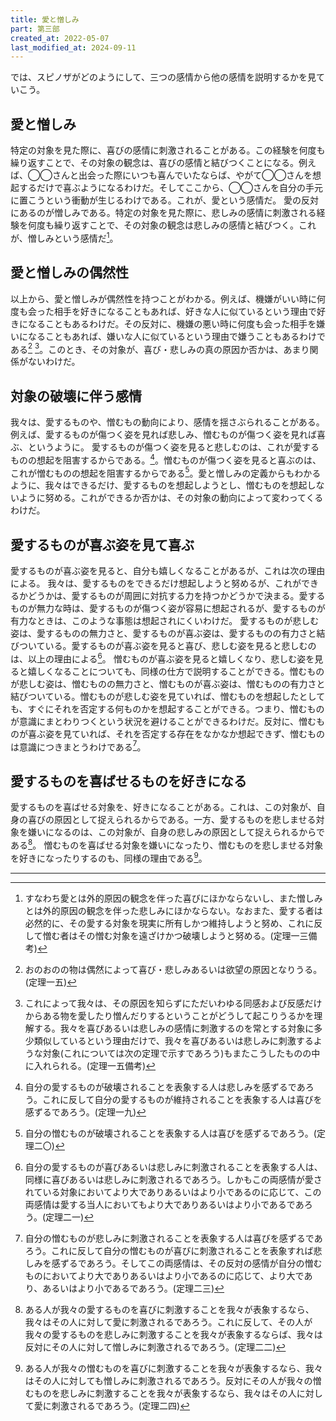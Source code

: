 ```yaml
---
title: 愛と憎しみ
part: 第三部
created_at: 2022-05-07
last_modified_at: 2024-09-11
---
```


では、スピノザがどのようにして、三つの感情から他の感情を説明するかを見ていこう。

## 愛と憎しみ

特定の対象を見た際に、喜びの感情に刺激されることがある。この経験を何度も繰り返すことで、その対象の観念は、喜びの感情と結びつくことになる。例えば、◯◯さんと出会った際にいつも喜んでいたならば、やがて◯◯さんを想起するだけで喜ぶようになるわけだ。そしてここから、◯◯さんを自分の手元に置こうという衝動が生じるわけである。これが、愛という感情だ。
愛の反対にあるのが憎しみである。特定の対象を見た際に、悲しみの感情に刺激される経験を何度も繰り返すことで、その対象の観念は悲しみの感情と結びつく。これが、憎しみという感情だ[^ref1-1]。

[^ref1-1]:すなわち愛とは外的原因の観念を伴った喜びにほかならないし、また憎しみとは外的原因の観念を伴った悲しみにほかならない。なおまた、愛する者は必然的に、その愛する対象を現実に所有しかつ維持しようと努め、これに反して憎む者はその憎む対象を遠ざけかつ破壊しようと努める。(定理一三備考)

## 愛と憎しみの偶然性

以上から、愛と憎しみが偶然性を持つことがわかる。例えば、機嫌がいい時に何度も会った相手を好きになることもあれば、好きな人に似ているという理由で好きになることもあるわけだ。その反対に、機嫌の悪い時に何度も会った相手を嫌いになることもあれば、嫌いな人に似ているという理由で嫌うこともあるわけである[^ref2-1] [^ref2-2]。このとき、その対象が、喜び・悲しみの真の原因か否かは、あまり関係がないわけだ。

[^ref2-1]:おのおのの物は偶然によって喜び・悲しみあるいは欲望の原因となりうる。(定理一五) 

[^ref2-2]:これによって我々は、その原因を知らずにただいわゆる同感および反感だけからある物を愛したり憎んだりするということがどうして起こりうるかを理解する。我々を喜びあるいは悲しみの感情に刺激するのを常とする対象に多少類似しているという理由だけで、我々を喜びあるいは悲しみに刺激するような対象(これについては次の定理で示すであろう)もまたこうしたものの中に入れられる。(定理一五備考) 

## 対象の破壊に伴う感情

我々は、愛するものや、憎むもの動向により、感情を揺さぶられることがある。例えば、愛するものが傷つく姿を見れば悲しみ、憎むものが傷つく姿を見れば喜ぶ、というように。
愛するものが傷つく姿を見ると悲しむのは、これが愛するものの想起を阻害するからである。[^ref3-1]。憎むものが傷つく姿を見ると喜ぶのは、これが憎むものの想起を阻害するからである[^ref3-2]。愛と憎しみの定義からもわかるように、我々はできるだけ、愛するものを想起しようとし、憎むものを想起しないように努める。これができるか否かは、その対象の動向によって変わってくるわけだ。

[^ref3-1]:自分の愛するものが破壊されることを表象する人は悲しみを感ずるであろう。これに反して自分の愛するものが維持されることを表象する人は喜びを感ずるであろう。(定理一九) 

[^ref3-2]:自分の憎むものが破壊されることを表象する人は喜びを感ずるであろう。(定理二〇) 

## 愛するものが喜ぶ姿を見て喜ぶ

愛するものが喜ぶ姿を見ると、自分も嬉しくなることがあるが、これは次の理由による。
我々は、愛するものをできるだけ想起しようと努めるが、これができるかどうかは、愛するものが周囲に対抗する力を持つかどうかで決まる。愛するものが無力な時は、愛するものが傷つく姿が容易に想起されるが、愛するものが有力なときは、このような事態は想起されにくいわけだ。
愛するものが悲しむ姿は、愛するものの無力さと、愛するものが喜ぶ姿は、愛するものの有力さと結びついている。愛するものが喜ぶ姿を見ると喜び、悲しむ姿を見ると悲しむのは、以上の理由による[^ref4-1]。
憎むものが喜ぶ姿を見ると嬉しくなり、悲しむ姿を見ると嬉しくなることについても、同様の仕方で説明することができる。憎むものが悲しむ姿は、憎むものの無力さと、憎むものが喜ぶ姿は、憎むものの有力さと結びついている。憎むものが悲しむ姿を見ていれば、憎むものを想起したとしても、すぐにそれを否定する何ものかを想起することができる。つまり、憎むものが意識にまとわりつくという状況を避けることができるわけだ。反対に、憎むものが喜ぶ姿を見ていれば、それを否定する存在をなかなか想起できず、憎むものは意識につきまとうわけである[^ref4-2]。

[^ref4-1]:自分の愛するものが喜びあるいは悲しみに刺激されることを表象する人は、同様に喜びあるいは悲しみに刺激されるであろう。しかもこの両感情が愛されている対象においてより大でありあるいはより小であるのに応じて、この両感情は愛する当人においてもより大でありあるいはより小であるであろう。(定理二一)

[^ref4-2]:自分の憎むものが悲しみに刺激されることを表象する人は喜びを感ずるであろう。これに反して自分の憎むものが喜びに刺激されることを表象すれば悲しみを感ずるであろう。そしてこの両感情は、その反対の感情が自分の憎むものにおいてより大でありあるいはより小であるのに応じて、より大であり、あるいはより小であるであろう。(定理二三) 

## 愛するものを喜ばせるものを好きになる

愛するものを喜ばせる対象を、好きになることがある。これは、この対象が、自身の喜びの原因として捉えられるからである。一方、愛するものを悲しませる対象を嫌いになるのは、この対象が、自身の悲しみの原因として捉えられるからである[^ref5-1]。
憎むものを喜ばせる対象を嫌いになったり、憎むものを悲しませる対象を好きになったりするのも、同様の理由である[^ref5-2]。

[^ref5-1]:ある人が我々の愛するものを喜びに刺激することを我々が表象するなら、我々はその人に対して愛に刺激されるであろう。これに反して、その人が我々の愛するものを悲しみに刺激することを我々が表象するならば、我々は反対にその人に対して憎しみに刺激されるであろう。(定理二二)

[^ref5-2]:ある人が我々の憎むものを喜びに刺激することを我々が表象するなら、我々はその人に対しても憎しみに刺激されるであろう。反対にその人が我々の憎むものを悲しみに刺激することを我々が表象するなら、我々はその人に対して愛に刺激されるであろう。(定理二四) 

---
